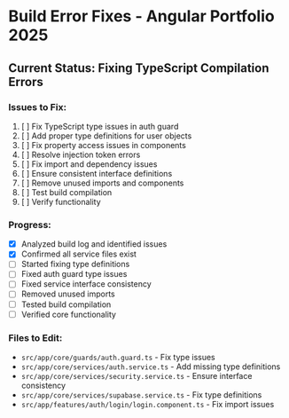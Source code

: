 # Build Error Fixes - Angular Portfolio 2025

## Current Status: Fixing TypeScript Compilation Errors

### Issues to Fix:
1. [ ] Fix TypeScript type issues in auth guard
2. [ ] Add proper type definitions for user objects
3. [ ] Fix property access issues in components
4. [ ] Resolve injection token errors
5. [ ] Fix import and dependency issues
6. [ ] Ensure consistent interface definitions
7. [ ] Remove unused imports and components
8. [ ] Test build compilation
9. [ ] Verify functionality

### Progress:
- [x] Analyzed build log and identified issues
- [x] Confirmed all service files exist
- [ ] Started fixing type definitions
- [ ] Fixed auth guard type issues
- [ ] Fixed service interface consistency
- [ ] Removed unused imports
- [ ] Tested build compilation
- [ ] Verified core functionality

### Files to Edit:
- `src/app/core/guards/auth.guard.ts` - Fix type issues
- `src/app/core/services/auth.service.ts` - Add missing type definitions
- `src/app/core/services/security.service.ts` - Ensure interface consistency
- `src/app/core/services/supabase.service.ts` - Fix type definitions
- `src/app/features/auth/login/login.component.ts` - Fix import issues
